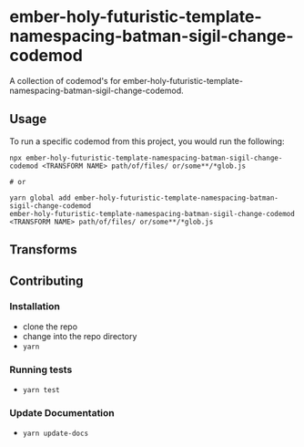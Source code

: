 # ember-holy-futuristic-template-namespacing-batman-sigil-change-codemod


A collection of codemod's for ember-holy-futuristic-template-namespacing-batman-sigil-change-codemod.

## Usage

To run a specific codemod from this project, you would run the following:

```
npx ember-holy-futuristic-template-namespacing-batman-sigil-change-codemod <TRANSFORM NAME> path/of/files/ or/some**/*glob.js

# or

yarn global add ember-holy-futuristic-template-namespacing-batman-sigil-change-codemod
ember-holy-futuristic-template-namespacing-batman-sigil-change-codemod <TRANSFORM NAME> path/of/files/ or/some**/*glob.js
```

## Transforms

<!--TRANSFORMS_START-->
<!--TRANSFORMS_END-->

## Contributing

### Installation

* clone the repo
* change into the repo directory
* `yarn`

### Running tests

* `yarn test`

### Update Documentation

* `yarn update-docs`